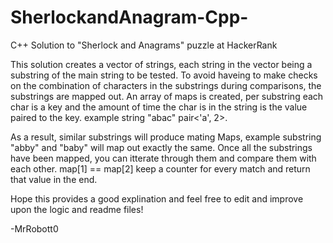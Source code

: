 # SherlockandAnagram-Cpp-
C++ Solution to "Sherlock and Anagrams" puzzle at HackerRank

This solution creates a vector of strings, each string in the vector being a substring of the main string to be tested.
To avoid haveing to make checks on the combination of characters in the substrings during comparisons, the substrings are mapped out.
An array of maps is created, per substring each char is a key and the amount of time the char is in the string is the value paired to the key. example string "abac" pair<'a', 2>. 

As a result, similar substrings will produce mating Maps, example substring "abby" and "baby" will map out exactly the same. 
Once all the substrings have been mapped, you can itterate through them and compare them with each other. map[1] == map[2]
keep a counter for every match and return that value in the end.

Hope this provides a good explination and feel free to edit and improve upon the logic and readme files!

-MrRobott0
